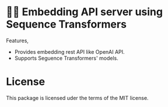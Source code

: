 # 🦙🐍 Embedding API server using Sequence Transformers

Features,
- Provides embedding rest API like OpenAI API.
- Supports Seguence Transformers' models.

# License
This package is licensed uder the terms of the MIT license.

